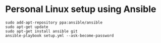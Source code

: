 # Personal Linux setup using Ansible

```shell
sudo add-apt-repository ppa:ansible/ansible
sudo apt-get update
sudo apt-get install ansible git
ansible-playbook setup.yml --ask-become-password
```
